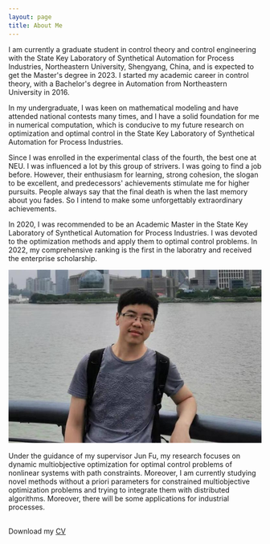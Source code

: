 ```yaml
---
layout: page
title: About Me
---
```

I am currently a graduate student in control theory and control engineering with the State Key Laboratory of Synthetical Automation for Process Industries, Northeastern University, Shengyang, China, and is expected to get the Master's degree in 2023. I started my academic career in control theory, with a Bachelor's degree in Automation from Northeastern University in 2016.

In my undergraduate, I was keen on mathematical modeling and have attended national contests many times, and I have a solid foundation for me in numerical computation, which is conducive to my future research on optimization and optimal control in the State Key Laboratory of Synthetical Automation for Process Industries.

Since I was enrolled in the experimental class of the fourth, the best one at NEU. I was influenced a lot by this group of strivers. I was going to find a job before. However, their enthusiasm for learning, strong cohesion, the slogan to be excellent, and predecessors' achievements stimulate me for higher pursuits. People always say that the final death is when the last memory about you fades. So I intend to make some unforgettably extraordinary achievements.

In 2020, I was recommended to be an Academic Master in the State Key Laboratory of Synthetical Automation for Process Industries. I was devoted to the optimization methods and apply them to optimal control problems. In 2022, my comprehensive ranking is the first in the laboratry and received the enterprise scholarship.

<img src="image/profile_picture2.jpg">

 Under the guidance of my supervisor Jun Fu, my research focuses on dynamic multiobjective optimization for optimal control problems of nonlinear systems with path constraints. Moreover, I am currently studying novel methods without a priori parameters for constrained multiobjective optimization problems and trying to integrate them with distributed algorithms. Moreover, there will be some applications for industrial processes.

<br>
Download my <a href="https://github.com/zcxy-academic/zcxy-academic.github.io/raw/master/zcxy's%20CV.pdf">CV</a><br>
<br>



